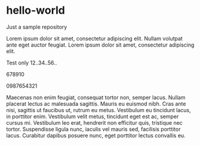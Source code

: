 # hello-world
Just a sample repository

Lorem ipsum dolor sit amet, consectetur adipiscing elit. Nullam volutpat ante eget auctor feugiat. Lorem ipsum dolor sit amet, consectetur adipiscing elit.

Test only
12..34..56..

678910

0987654321



Maecenas non enim feugiat, consequat tortor non, semper lacus. Nullam placerat lectus ac malesuada sagittis. Mauris eu euismod nibh. Cras ante nisi, sagittis ut faucibus ut, rutrum eu metus. Vestibulum eu tincidunt lacus, in porttitor enim. Vestibulum velit metus, tincidunt eget est ac, semper cursus mi. Vestibulum leo erat, hendrerit non efficitur quis, tristique nec tortor. Suspendisse ligula nunc, iaculis vel mauris sed, facilisis porttitor lacus. Curabitur dapibus posuere nunc, eget porttitor lectus convallis eu.



